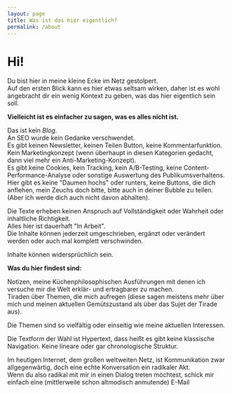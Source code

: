 ```yaml
---
layout: page
title: Was ist das hier eigentlich?
permalink: /about
---
```


# Hi!

Du bist hier in meine kleine Ecke im Netz gestolpert.  
Auf den ersten Blick kann es hier etwas seltsam wirken, daher ist es wohl angebracht dir ein wenig Kontext zu geben, was das hier eigentlich sein soll.  

**Vielleicht ist es einfacher zu sagen, was es alles nicht ist.**  

Das ist kein *Blog*.  
An SEO wurde kein Gedanke verschwendet.  
Es gibt keinen Newsletter, keinen Teilen Button, keine Kommentarfunktion.  
Kein Marketingkonzept (wenn überhaupt in diesen Kategorien gedacht, dann viel mehr ein Anti-Marketing-Konzept).  
Es gibt keine Cookies, kein Tracking, kein A/B-Testing, keine Content-Performance-Analyse oder sonstige Auswertung des Publikumsverhaltens.  
Hier gibt es keine "Daumen hochs" oder runters, keine Buttons, die dich anflehen, mein Zeuchs doch bitte, bitte auch in deiner Bubble zu teilen.  (Aber ich werde dich auch nicht davon abhalten).  


Die Texte erheben keinen Anspruch auf Vollständigkeit oder Wahrheit oder inhaltliche Richtigkeit.  
Alles hier ist dauerhaft "In Arbeit".  
Die Inhalte können jederzeit umgeschrieben, ergänzt oder verändert werden oder auch mal komplett verschwinden.  

Inhalte können widersprüchlich sein.  

**Was du hier findest sind:**  

Notizen, meine Küchenphilosophischen Ausführungen mit denen ich versuche mir die Welt erklär- und ertragbarer zu machen.  
Tiraden über Themen, die mich aufregen (diese sagen meistens mehr über mich und meinen aktuellen Gemütszustand als über das Sujet der Tirade aus).  

Die Themen sind so vielfältig oder einseitig wie meine aktuellen Interessen.  


Die Textform der Wahl ist Hypertext, dass heißt es gibt keine klassische Navigation.  Keine lineare oder gar chronologische Struktur.  



Im heutigen Internet, dem großen weltweiten Netz, ist Kommunikation zwar allgegenwärtig, doch eine echte Konversation ein radikaler Akt.  
Wenn du also radikal mit mir in einen Dialog treten möchtest, schick mir einfach eine (mittlerweile schon altmodisch anmutende) E-Mail <Mailadresse>

